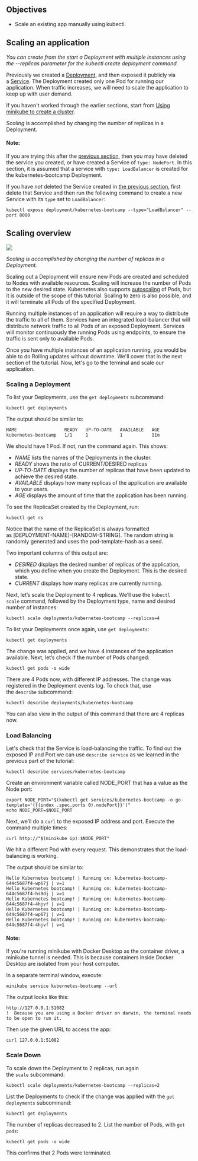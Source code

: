 ## Objectives[](https://kubernetes.io/docs/tutorials/kubernetes-basics/scale/scale-intro/#objectives)

- Scale an existing app manually using kubectl.

## Scaling an application[](https://kubernetes.io/docs/tutorials/kubernetes-basics/scale/scale-intro/#scaling-an-application)

_You can create from the start a Deployment with multiple instances using the --replicas parameter for the kubectl create deployment command._

Previously we created a [Deployment](https://kubernetes.io/docs/concepts/workloads/controllers/deployment/), and then exposed it publicly via a [Service](https://kubernetes.io/docs/concepts/services-networking/service/). The Deployment created only one Pod for running our application. When traffic increases, we will need to scale the application to keep up with user demand.

If you haven't worked through the earlier sections, start from [Using minikube to create a cluster](https://kubernetes.io/docs/tutorials/kubernetes-basics/create-cluster/cluster-intro/).

_Scaling_ is accomplished by changing the number of replicas in a Deployment.

#### Note:

If you are trying this after the [previous section](https://kubernetes.io/docs/tutorials/kubernetes-basics/expose/expose-intro/), then you may have deleted the service you created, or have created a Service of `type: NodePort`. In this section, it is assumed that a service with `type: LoadBalancer` is created for the kubernetes-bootcamp Deployment.

If you have _not_ deleted the Service created in [the previous section](https://kubernetes.io/docs/tutorials/kubernetes-basics/expose/expose-intro/), first delete that Service and then run the following command to create a new Service with its `type` set to `LoadBalancer`:

```shell
kubectl expose deployment/kubernetes-bootcamp --type="LoadBalancer" --port 8080
```

## Scaling overview[](https://kubernetes.io/docs/tutorials/kubernetes-basics/scale/scale-intro/#scaling-overview)

![](https://kubernetes.io/docs/tutorials/kubernetes-basics/public/images/module_05_scaling1.svg)

_Scaling is accomplished by changing the number of replicas in a Deployment._

Scaling out a Deployment will ensure new Pods are created and scheduled to Nodes with available resources. Scaling will increase the number of Pods to the new desired state. Kubernetes also supports [autoscaling](https://kubernetes.io/docs/tasks/run-application/horizontal-pod-autoscale/) of Pods, but it is outside of the scope of this tutorial. Scaling to zero is also possible, and it will terminate all Pods of the specified Deployment.

Running multiple instances of an application will require a way to distribute the traffic to all of them. Services have an integrated load-balancer that will distribute network traffic to all Pods of an exposed Deployment. Services will monitor continuously the running Pods using endpoints, to ensure the traffic is sent only to available Pods.

Once you have multiple instances of an application running, you would be able to do Rolling updates without downtime. We'll cover that in the next section of the tutorial. Now, let's go to the terminal and scale our application.

### Scaling a Deployment[](https://kubernetes.io/docs/tutorials/kubernetes-basics/scale/scale-intro/#scaling-a-deployment)

To list your Deployments, use the `get deployments` subcommand:

```shell
kubectl get deployments
```

The output should be similar to:

```
NAME                  READY   UP-TO-DATE   AVAILABLE   AGE
kubernetes-bootcamp   1/1     1            1           11m
```

We should have 1 Pod. If not, run the command again. This shows:

- _NAME_ lists the names of the Deployments in the cluster.
- _READY_ shows the ratio of CURRENT/DESIRED replicas
- _UP-TO-DATE_ displays the number of replicas that have been updated to achieve the desired state.
- _AVAILABLE_ displays how many replicas of the application are available to your users.
- _AGE_ displays the amount of time that the application has been running.

To see the ReplicaSet created by the Deployment, run:

```shell
kubectl get rs
```

Notice that the name of the ReplicaSet is always formatted as [DEPLOYMENT-NAME]-[RANDOM-STRING]. The random string is randomly generated and uses the pod-template-hash as a seed.

Two important columns of this output are:

- _DESIRED_ displays the desired number of replicas of the application, which you define when you create the Deployment. This is the desired state.
- _CURRENT_ displays how many replicas are currently running.

Next, let’s scale the Deployment to 4 replicas. We’ll use the `kubectl scale` command, followed by the Deployment type, name and desired number of instances:

```shell
kubectl scale deployments/kubernetes-bootcamp --replicas=4
```

To list your Deployments once again, use `get deployments`:

```shell
kubectl get deployments
```

The change was applied, and we have 4 instances of the application available. Next, let’s check if the number of Pods changed:

```shell
kubectl get pods -o wide
```

There are 4 Pods now, with different IP addresses. The change was registered in the Deployment events log. To check that, use the `describe` subcommand:

```shell
kubectl describe deployments/kubernetes-bootcamp
```

You can also view in the output of this command that there are 4 replicas now.

### Load Balancing[](https://kubernetes.io/docs/tutorials/kubernetes-basics/scale/scale-intro/#load-balancing)

Let's check that the Service is load-balancing the traffic. To find out the exposed IP and Port we can use `describe service` as we learned in the previous part of the tutorial:

```shell
kubectl describe services/kubernetes-bootcamp
```

Create an environment variable called NODE_PORT that has a value as the Node port:

```shell
export NODE_PORT="$(kubectl get services/kubernetes-bootcamp -o go-template='{{(index .spec.ports 0).nodePort}}')"
echo NODE_PORT=$NODE_PORT
```

Next, we’ll do a `curl` to the exposed IP address and port. Execute the command multiple times:

```shell
curl http://"$(minikube ip):$NODE_PORT"
```

We hit a different Pod with every request. This demonstrates that the load-balancing is working.

The output should be similar to:

```
Hello Kubernetes bootcamp! | Running on: kubernetes-bootcamp-644c5687f4-wp67j | v=1
Hello Kubernetes bootcamp! | Running on: kubernetes-bootcamp-644c5687f4-hs9dj | v=1
Hello Kubernetes bootcamp! | Running on: kubernetes-bootcamp-644c5687f4-4hjvf | v=1
Hello Kubernetes bootcamp! | Running on: kubernetes-bootcamp-644c5687f4-wp67j | v=1
Hello Kubernetes bootcamp! | Running on: kubernetes-bootcamp-644c5687f4-4hjvf | v=1
```

#### Note:

If you're running minikube with Docker Desktop as the container driver, a minikube tunnel is needed. This is because containers inside Docker Desktop are isolated from your host computer.

In a separate terminal window, execute:

```shell
minikube service kubernetes-bootcamp --url
```

The output looks like this:

```
http://127.0.0.1:51082
!  Because you are using a Docker driver on darwin, the terminal needs to be open to run it.
```

Then use the given URL to access the app:

```shell
curl 127.0.0.1:51082
```

### Scale Down[](https://kubernetes.io/docs/tutorials/kubernetes-basics/scale/scale-intro/#scale-down)

To scale down the Deployment to 2 replicas, run again the `scale` subcommand:

```shell
kubectl scale deployments/kubernetes-bootcamp --replicas=2
```

List the Deployments to check if the change was applied with the `get deployments` subcommand:

```shell
kubectl get deployments
```

The number of replicas decreased to 2. List the number of Pods, with `get pods`:

```shell
kubectl get pods -o wide
```

This confirms that 2 Pods were terminated.